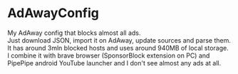 # AdAwayConfig
My AdAway config that blocks almost all ads.  
Just download JSON, import it on AdAway, update sources and parse them.  
It has around 3mln blocked hosts and uses around 940MB of local storage.  
I combine it with brave browser (SponsorBlock extension on PC) and PipePipe android YouTube launcher and I don't see almost any ads at all.